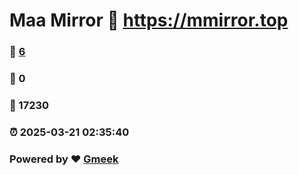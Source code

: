 # Maa Mirror :link: https://mmirror.top 
### :page_facing_up: [6](https://mmirror.top/tag.html) 
### :speech_balloon: 0 
### :hibiscus: 17230 
### :alarm_clock: 2025-03-21 02:35:40 
### Powered by :heart: [Gmeek](https://github.com/Meekdai/Gmeek)
